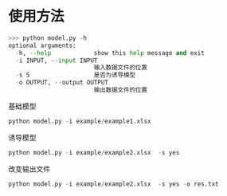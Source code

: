 # 使用方法

```python
>>> python model.py -h
optional arguments:
  -h, --help            show this help message and exit
  -i INPUT, --input INPUT
                        输入数据文件的位置
  -s S                  是否为诱导模型
  -o OUTPUT, --output OUTPUT
                        输出数据文件的位置
```
基础模型

```python
python model.py -i example/example1.xlsx
```
诱导模型
```python
python model.py -i example/example2.xlsx  -s yes

```
改变输出文件
```python
python model.py -i example/example2.xlsx  -s yes -o res.txt

```